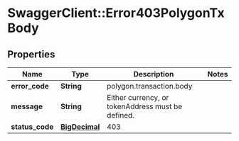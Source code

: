 # SwaggerClient::Error403PolygonTxBody

## Properties
Name | Type | Description | Notes
------------ | ------------- | ------------- | -------------
**error_code** | **String** | polygon.transaction.body | 
**message** | **String** | Either currency, or tokenAddress must be defined. | 
**status_code** | [**BigDecimal**](BigDecimal.md) | 403 | 

